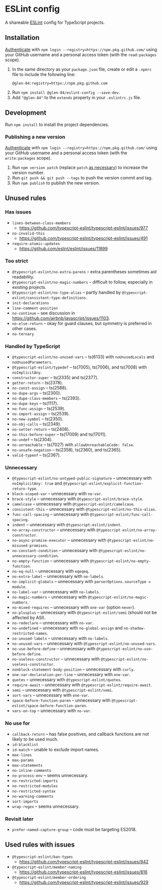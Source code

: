 # ESLint config

A shareable [ESLint](https://eslint.org/) config for TypeScript projects.

## Installation

[Authenticate](https://help.github.com/en/github/managing-packages-with-github-packages/configuring-npm-for-use-with-github-packages#authenticating-to-github-packages) with `npm login --registry=https://npm.pkg.github.com/` using your GitHub username and a personal access token (with the `read:packages` scope).

1. In the same directory as your `package.json` file, create or edit a `.npmrc` file to include the following line:
    ```npmrc
    @glen-84:registry=https://npm.pkg.github.com
    ```
2. Run `npm install @glen-84/eslint-config --save-dev`.
3. Add `"@glen-84"` to the `extends` property in your `.eslintrc.js` file.

## Development

Run `npm install` to install the project dependencies.

### Publishing a new version

[Authenticate](https://help.github.com/en/github/managing-packages-with-github-packages/configuring-npm-for-use-with-github-packages#authenticating-to-github-packages) with `npm login --registry=https://npm.pkg.github.com/` using your GitHub username and a personal access token (with the `write:packages` scope).

1. Run `npm version patch` (replace `patch` [as necessary](https://docs.npmjs.com/cli/version)) to increase the version number.
2. Run `git push && git push --tags` to push the version commit and tag.
3. Run `npm publish` to publish the new version.

## Unused rules

### Has issues

* `lines-between-class-members`
    * https://github.com/typescript-eslint/typescript-eslint/issues/977
* `no-invalid-this`
    * https://github.com/typescript-eslint/typescript-eslint/issues/491
* `require-atomic-updates`
    * https://github.com/eslint/eslint/issues/11899

### Too strict

* `@typescript-eslint/no-extra-parens` – extra parentheses sometimes aid readability.
* `@typescript-eslint/no-magic-numbers` – difficult to follow, especially in existing projects.
* `@typescript-eslint/no-type-alias` – partly handled by `@typescript-eslint/consistent-type-definitions`.
* `init-declarations`
* `line-comment-position`
* `no-continue` – see discussion in https://github.com/airbnb/javascript/issues/1103.
* `no-else-return` – okay for guard clauses, but symmetry is preferred in other cases.
* `no-ternary`

### Handled by TypeScript

* `@typescript-eslint/no-unused-vars` – ts(6133) with `noUnusedLocals` and `noUnusedParameters`.
* `@typescript-eslint/typedef` – ts(7005), ts(7006), and ts(7008) with `noImplicitAny`.
* `constructor-super` – ts(2335) and ts(2377).
* `getter-return` – ts(2378).
* `no-const-assign` – ts(2588).
* `no-dupe-args` – ts(2300).
* `no-dupe-class-members` – ts(2393).
* `no-dupe-keys` – ts(1117).
* `no-func-assign` – ts(2539).
* `no-import-assign` – ts(2539).
* `no-new-symbol` – ts(2350).
* `no-obj-calls` – ts(2349).
* `no-setter-return` – ts(2408).
* `no-this-before-super` – ts(17009) and ts(17011).
* `no-undef` – ts(2304).
* `no-unreachable` – ts(7027) with `allowUnreachableCode: false`.
* `no-unsafe-negation` – ts(2358), ts(2360), and ts(2365).
* `valid-typeof` – ts(2367).

### Unnecessary

* `@typescript-eslint/no-untyped-public-signature` – unnecessary with `noImplicitAny: true` and `@typescript-eslint/explicit-function-return-type`.
* `block-scoped-var` – unnecessary with `no-var`.
* `brace-style` – unnecessary with `@typescript-eslint/brace-style`.
* `camelcase` – unnecessary with `@typescript-eslint/camelcase`.
* `consistent-this` – unnecessary with `@typescript-eslint/no-this-alias`.
* `func-call-spacing` – unnecessary with `@typescript-eslint/func-call-spacing`.
* `indent` – unnecessary with `@typescript-eslint/indent`.
* `no-array-constructor` – unnecessary with `@typescript-eslint/no-array-constructor`.
* `no-async-promise-executor` – unnecessary with `@typescript-eslint/no-misused-promises`.
* `no-constant-condition` – unnecessary with `@typescript-eslint/no-unnecessary-condition`.
* `no-empty-function` – unnecessary with `@typescript-eslint/no-empty-function`.
* `no-eq-null` – unnecessary with `eqeqeq`.
* `no-extra-label` – unnecessary with `no-labels`.
* `no-implicit-globals` – unnecessary with `parserOptions.sourceType = module`.
* `no-label-var` – unnecessary with `no-labels`.
* `no-magic-numbers` – unnecessary with `@typescript-eslint/no-magic-numbers`.
* `no-mixed-requires` – unnecessary with `one-var` (option `never`).
* `no-plusplus` – unnecessary with `@typescript-eslint/semi` (should not be affected by ASI).
* `no-redeclare` – unnecessary with `no-var`.
* `no-undefined` – unnecessary with `no-global-assign` and `no-shadow-restricted-names`.
* `no-unused-labels` – unnecessary with `no-labels`.
* `no-unused-vars` – unnecessary with `@typescript-eslint/no-unused-vars`.
* `no-use-before-define` – unnecessary with `@typescript-eslint/no-use-before-define`.
* `no-useless-constructor` – unnecessary with `@typescript-eslint/no-useless-constructor`.
* `nonblock-statement-body-position` – unnecessary with `curly`.
* `one-var-declaration-per-line` – unnecessary with `one-var`.
* `quotes` – unnecessary with `@typescript-eslint/quotes`.
* `require-await` – unnecessary with `@typescript-eslint/require-await`.
* `semi` – unnecessary with `@typescript-eslint/semi`.
* `sort-vars` – unnecessary with `one-var`.
* `space-before-function-paren` – unnecessary with `@typescript-eslint/space-before-function-paren`.
* `vars-on-top` – unnecessary with `no-var`.

### No use for

* `callback-return` – has false positives, and callback functions are not likely to be used much.
* `id-blacklist`
* `id-match` – unable to exclude import names.
* `max-lines`
* `max-params`
* `max-statements`
* `no-inline-comments`
* `no-process-env` – seems unnecessary.
* `no-restricted-imports`
* `no-restricted-modules`
* `no-restricted-syntax`
* `no-warning-comments`
* `sort-imports`
* `wrap-regex` – seems unnecessary.

### Revisit later

* `prefer-named-capture-group` – code must be targeting ES2018.

## Used rules with issues

* `@typescript-eslint/ban-types`
    * https://github.com/typescript-eslint/typescript-eslint/issues/842
* `@typescript-eslint/member-naming`
    * https://github.com/typescript-eslint/typescript-eslint/issues/816
* `@typescript-eslint/member-ordering`
    * https://github.com/typescript-eslint/typescript-eslint/issues/929
